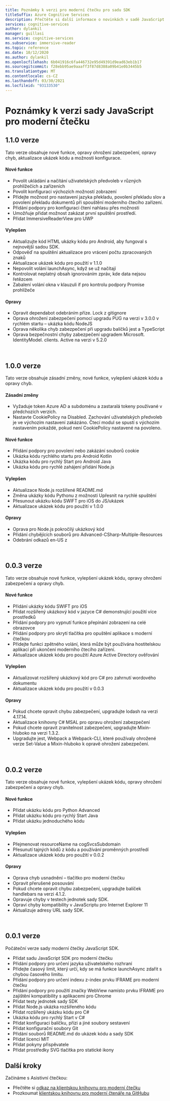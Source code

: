 ```yaml
---
title: Poznámky k verzi pro moderní čtečku pro sadu SDK
titleSuffix: Azure Cognitive Services
description: Přečtěte si další informace o novinkách v sadě JavaScript SDK pro moderní čtečku.
services: cognitive-services
author: dylankil
manager: guillasi
ms.service: cognitive-services
ms.subservice: immersive-reader
ms.topic: reference
ms.date: 10/12/2020
ms.author: dylankil
ms.openlocfilehash: 6b041916c6fa446732e95d49391d9ead63eb1b17
ms.sourcegitcommit: f28ebb95ae9aaaff3f87d8388a09b41e0b3445b5
ms.translationtype: MT
ms.contentlocale: cs-CZ
ms.lasthandoff: 03/30/2021
ms.locfileid: "93133530"
---
```

# <a name="immersive-reader-javascript-sdk-release-notes"></a>Poznámky k verzi sady JavaScript pro moderní čtečku

## <a name="version-110"></a>1.1.0 verze

Tato verze obsahuje nové funkce, opravy ohrožení zabezpečení, opravy chyb, aktualizace ukázek kódu a možnosti konfigurace.

#### <a name="new-features"></a>Nové funkce

* Povolit ukládání a načítání uživatelských předvoleb v různých prohlížečích a zařízeních
* Povolit konfiguraci výchozích možností zobrazení
* Přidejte možnost pro nastavení jazyka překladu, povolení překladu slov a povolení překladu dokumentů při spouštění moderního čtecího zařízení.
* Přidání podpory pro konfiguraci čtení nahlasu přes možnosti
* Umožňuje přidat možnost zakázat první spuštění prostředí.
* Přidat ImmersiveReaderView pro UWP

#### <a name="improvements"></a>Vylepšen

* Aktualizujte kód HTML ukázky kódu pro Android, aby fungoval s nejnovější sadou SDK.
* Odpověď na spuštění aktualizace pro vrácení počtu zpracovaných znaků
* Aktualizace ukázek kódu pro použití v 1.1.0
* Nepovolit volání launchAsync, když se už načítají
* Kontrolovat neplatný obsah ignorováním zpráv, kde data nejsou řetězcem
* Zabalení volání okna v klauzuli if pro kontrolu podpory Promise prohlížeče

#### <a name="fixes"></a>Opravy

* Opravit dependabot odebráním příze. Lock z gitignore
* Oprava ohrožení zabezpečení pomocí upgradu PUG na verzi v 3.0.0 v rychlém startu – ukázka kódu NodeJS
* Oprava několika chyb zabezpečení při upgradu balíčků jest a TypeScript
* Oprava bezpečnostní chyby zabezpečení upgradem Microsoft. IdentityModel. clients. Active na verzi v 5.2.0

<br>

## <a name="version-100"></a>1.0.0 verze

Tato verze obsahuje zásadní změny, nové funkce, vylepšení ukázek kódu a opravy chyb.

#### <a name="breaking-changes"></a>Zásadní změny

* Vyžaduje token Azure AD a subdoménu a zastaralá tokeny používané v předchozích verzích.
* Nastavte CookiePolicy na Disabled. Zachování uživatelských předvoleb je ve výchozím nastavení zakázáno. Čtecí modul se spustí s výchozím nastavením pokaždé, pokud není CookiePolicy nastavené na povoleno.

#### <a name="new-features"></a>Nové funkce

* Přidání podpory pro povolení nebo zakázání souborů cookie
* Ukázka kódu rychlého startu pro Android Kotlin
* Ukázka kódu pro rychlý Start pro Android Java
* Ukázka kódu pro rychlé zahájení přidání Node.js

#### <a name="improvements"></a>Vylepšen

* Aktualizace Node.js rozšířené README.md
* Změna ukázky kódu Pythonu z možnosti Upřesnit na rychlé spuštění
* Přesunout ukázku kódu SWIFT pro iOS do JS/ukázek
* Aktualizace ukázek kódu pro použití v 1.0.0

#### <a name="fixes"></a>Opravy

* Oprava pro Node.js pokročilý ukázkový kód
* Přidání chybějících souborů pro Advanced-CSharp-Multiple-Resources
* Odebrání odkazů en-US z

<br>

## <a name="version-003"></a>0.0.3 verze

Tato verze obsahuje nové funkce, vylepšení ukázek kódu, opravy ohrožení zabezpečení a opravy chyb.

#### <a name="new-features"></a>Nové funkce

* Přidání ukázky kódu SWIFT pro iOS
* Přidat rozšířený ukázkový kód v jazyce C# demonstrující použití více prostředků 
* Přidání podpory pro vypnutí funkce přepínání zobrazení na celé obrazovce
* Přidání podpory pro skrytí tlačítka pro opuštění aplikace s moderní čtečkou
* Přidejte funkci zpětného volání, která může být používána hostitelskou aplikací při ukončení moderního čtecího zařízení.
* Aktualizace ukázek kódu pro použití Azure Active Directory ověřování

#### <a name="improvements"></a>Vylepšen

* Aktualizovat rozšířený ukázkový kód pro C# pro zahrnutí wordového dokumentu
* Aktualizace ukázek kódu pro použití v 0.0.3

#### <a name="fixes"></a>Opravy

* Pokud chcete opravit chybu zabezpečení, upgradujte lodash na verzi 4.17.14.
* Aktualizace knihovny C# MSAL pro opravu ohrožení zabezpečení
* Pokud chcete opravit zranitelnost zabezpečení, upgradujte Mixin-hluboko na verzi 1.3.2.
* Upgradujte jest, Webpack a Webpack-CLI, které používaly ohrožené verze Set-Value a Mixin-hluboko k opravě ohrožení zabezpečení.

<br>

## <a name="version-002"></a>0.0.2 verze

Tato verze obsahuje nové funkce, vylepšení ukázek kódu, opravy ohrožení zabezpečení a opravy chyb.

#### <a name="new-features"></a>Nové funkce

* Přidat ukázku kódu pro Python Advanced
* Přidat ukázku kódu pro rychlý Start Java
* Přidat ukázku jednoduchého kódu

#### <a name="improvements"></a>Vylepšen

* Přejmenovat resourceName na cogSvcsSubdomain
* Přesunutí tajných kódů z kódu a používání proměnných prostředí
* Aktualizace ukázek kódu pro použití v 0.0.2

#### <a name="fixes"></a>Opravy

* Oprava chyb usnadnění – tlačítko pro moderní čtečku
* Opravit přerušené posouvání
* Pokud chcete opravit chybu zabezpečení, upgradujte balíček handlebars na verzi 4.1.2.
* Opravuje chyby v testech jednotek sady SDK.
* Opraví chyby kompatibility v JavaScriptu pro Internet Explorer 11
* Aktualizuje adresy URL sady SDK.

<br>

## <a name="version-001"></a>0.0.1 verze

Počáteční verze sady moderní čtečky JavaScript SDK.

* Přidat sadu JavaScript SDK pro moderní čtečku
* Přidání podpory pro určení jazyka uživatelského rozhraní
* Přidejte časový limit, který určí, kdy se má funkce launchAsync zdařit s chybou časového limitu.
* Přidání podpory pro určení indexu z-index prvku IFRAME pro moderní čtečku
* Přidání podpory pro použití značky WebView namísto prvku IFRAME pro zajištění kompatibility s aplikacemi pro Chrome
* Přidat testy jednotek sady SDK
* Přidat Node.js ukázka rozšířeného kódu
* Přidat rozšířený ukázku kódu pro C#
* Ukázka kódu pro rychlý Start v C#
* Přidat konfiguraci balíčku, přízi a jiné soubory sestavení
* Přidat konfigurační soubory Git
* Přidání souborů README.md do ukázek kódu a sady SDK
* Přidat licenci MIT
* Přidat pokyny přispěvatele
* Přidat prostředky SVG tlačítka pro statické ikony

## <a name="next-steps"></a>Další kroky

Začínáme s Asistivní čtečkou:

* Přečtěte si [odkaz na klientskou knihovnu pro moderní čtečku](./reference.md)
* Prozkoumat [klientskou knihovnu pro moderní čtenáře na GitHubu](https://github.com/microsoft/immersive-reader-sdk)
